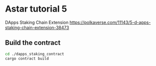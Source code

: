 # Astar tutorial 5

DApps Staking Chain Extension
https://polkaverse.com/11143/5-d-apps-staking-chain-extension-38473


## Build the contract ###
```bash
cd ./dapps_staking_contract
cargo contract build
```
